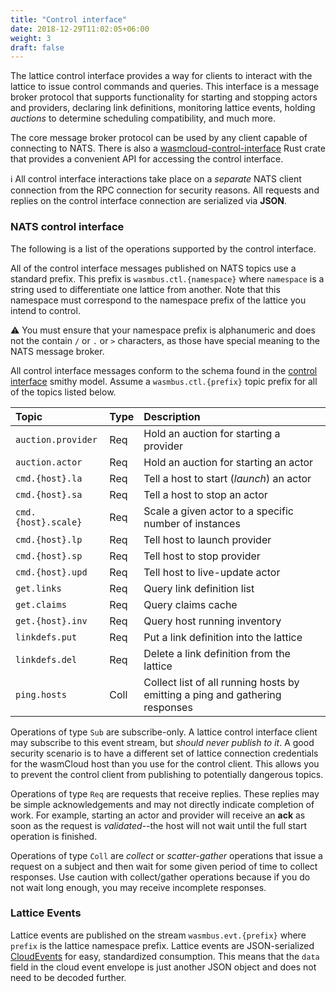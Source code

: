 ```yaml
---
title: "Control interface"
date: 2018-12-29T11:02:05+06:00
weight: 3
draft: false
---
```


The lattice control interface provides a way for clients to interact with the lattice to issue control commands and queries. This interface is a message broker protocol that supports functionality for starting and stopping actors and providers, declaring link definitions, monitoring lattice events, holding _auctions_ to determine scheduling compatibility, and much more.

The core message broker protocol can be used by any client capable of connecting to NATS. There is also a [wasmcloud-control-interface](https://docs.rs/wasmcloud-control-interface/0.4.4/wasmcloud_control_interface/) Rust crate that provides a convenient API for accessing the control interface.

ℹ️ All control interface interactions take place on a _separate_ NATS client connection from the RPC connection for security reasons. All requests and replies on the control interface connection are serialized via **JSON**.

### NATS control interface

The following is a list of the operations supported by the control interface.

All of the control interface messages published on NATS topics use a standard prefix. This prefix is `wasmbus.ctl.{namespace}` where `namespace` is a string used to differentiate one lattice from another. Note that this namespace must correspond to the namespace prefix of the lattice you intend to control.

⚠️ You must ensure that your namespace prefix is alphanumeric and does not the contain `/` or `.` or `>` characters, as those have special meaning to the NATS message broker.

All control interface messages conform to the schema found in the [control interface](https://wasmcloud.github.io/interfaces/html/org_wasmcloud_interface_control.html) smithy model. Assume a `wasmbus.ctl.{prefix}` topic prefix for all of the topics listed below.

| Topic               | Type | Description                                                                  |
| :------------------ | :--- | :--------------------------------------------------------------------------- |
| `auction.provider`  | Req  | Hold an auction for starting a provider                                      |
| `auction.actor`     | Req  | Hold an auction for starting an actor                                        |
| `cmd.{host}.la`     | Req  | Tell a host to start (_launch_) an actor                                     |
| `cmd.{host}.sa`     | Req  | Tell a host to stop an actor                                                 |
| `cmd.{host}.scale}` | Req  | Scale a given actor to a specific number of instances                        |
| `cmd.{host}.lp`     | Req  | Tell host to launch provider                                                 |
| `cmd.{host}.sp`     | Req  | Tell host to stop provider                                                   |
| `cmd.{host}.upd`    | Req  | Tell host to live-update actor                                               |
| `get.links`         | Req  | Query link definition list                                                   |
| `get.claims`        | Req  | Query claims cache                                                           |
| `get.{host}.inv`    | Req  | Query host running inventory                                                 |
| `linkdefs.put`      | Req  | Put a link definition into the lattice                                       |
| `linkdefs.del`      | Req  | Delete a link definition from the lattice                                    |
| `ping.hosts`        | Coll | Collect list of all running hosts by emitting a ping and gathering responses |

Operations of type `Sub` are subscribe-only. A lattice control interface client may subscribe to this event stream, but _should never publish to it_. A good security scenario is to have a different set of lattice connection credentials for the wasmCloud host than you use for the control client. This allows you to prevent the control client from publishing to potentially dangerous topics.

Operations of type `Req` are requests that receive replies. These replies may be simple acknowledgements and may not directly indicate completion of work. For example, starting an actor and provider will receive an **ack** as soon as the request is _validated_--the host will not wait until the full start operation is finished.

Operations of type `Coll` are _collect_ or _scatter-gather_ operations that issue a request on a subject and then wait for some given period of time to collect responses. Use caution with collect/gather operations because if you do not wait long enough, you may receive incomplete responses.

### Lattice Events

Lattice events are published on the stream `wasmbus.evt.{prefix}` where `prefix` is the lattice
namespace prefix. Lattice events are JSON-serialized [CloudEvents](https://github.com/cloudevents/spec/blob/v1.0.1/json-format.md) for easy, standardized consumption. This means that the `data` field in the cloud event envelope is just another JSON object and does not need to be decoded further.

